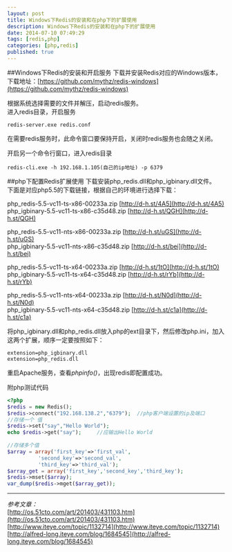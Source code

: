 ```yaml
---
layout: post
title: Windows下Redis的安装和在php下的扩展使用
description: Windows下Redis的安装和在php下的扩展使用
date: 2014-07-10 07:49:29
tags: [redis,php]
categories: [php,redis]
published: true
---
```

##Windows下Redis的安装和开启服务
下载并安装Redis对应的Windows版本，下载地址：[https://github.com/mythz/redis-windows](https://github.com/mythz/redis-windows)

根据系统选择需要的文件并解压，启动redis服务。  
进入redis目录，开启服务
```
redis-server.exe redis.conf
```

在需要redis服务时，此命令窗口要保持开启，关闭时redis服务也会随之关闭。

开启另一个命令行窗口，进入redis目录
```
redis-cli.exe -h 192.168.1.105(自己的ip地址) -p 6379
```

##php下配置Redis扩展使用
下载安装php_redis.dll和php_igbinary.dll文件。  
下面是对应php5.5的下载链接，根据自己的环境进行选择下载：

php_redis-5.5-vc11-ts-x86-00233a.zip [http://d-h.st/4A5](http://d-h.st/4A5)  
php_igbinary-5.5-vc11-ts-x86-c35d48.zip [http://d-h.st/QGH](http://d-h.st/QGH)  

php_redis-5.5-vc11-nts-x86-00233a.zip [http://d-h.st/uGS](http://d-h.st/uGS)  
php_igbinary-5.5-vc11-nts-x86-c35d48.zip [http://d-h.st/bei](http://d-h.st/bei)

php_redis-5.5-vc11-ts-x64-00233a.zip [http://d-h.st/1tO](http://d-h.st/1tO)  
php_igbinary-5.5-vc11-ts-x64-c35d48.zip [http://d-h.st/rYb](http://d-h.st/rYb)  

php_redis-5.5-vc11-nts-x64-00233a.zip [http://d-h.st/N0d](http://d-h.st/N0d)  
php_igbinary-5.5-vc11-nts-x64-c35d48.zip [http://d-h.st/c1a](http://d-h.st/c1a)

将php_igbinary.dll和php_redis.dll放入php的ext目录下，然后修改php.ini，加入这两个扩展，顺序一定要按照如下：

```ApacheConf
extension=php_igbinary.dll
extension=php_redis.dll
```

重启Apache服务，查看*phpinfo()*，出现redis即配置成功。

附php测试代码

```php
<?php
$redis = new Redis();  
$redis->connect("192.168.138.2","6379");  //php客户端设置的ip及端口  
//存储一个 值  
$redis->set("say","Hello World");  
echo $redis->get("say");     //应输出Hello World  
  
//存储多个值  
$array = array('first_key'=>'first_val',  
          'second_key'=>'second_val',  
          'third_key'=>'third_val');  
$array_get = array('first_key','second_key','third_key');  
$redis->mset($array);  
var_dump($redis->mget($array_get));  
```

----------
*参考文章：*  
[http://os.51cto.com/art/201403/431103.htm](http://os.51cto.com/art/201403/431103.htm)
[http://www.iteye.com/topic/1132714](http://www.iteye.com/topic/1132714)
[http://alfred-long.iteye.com/blog/1684545](http://alfred-long.iteye.com/blog/1684545)